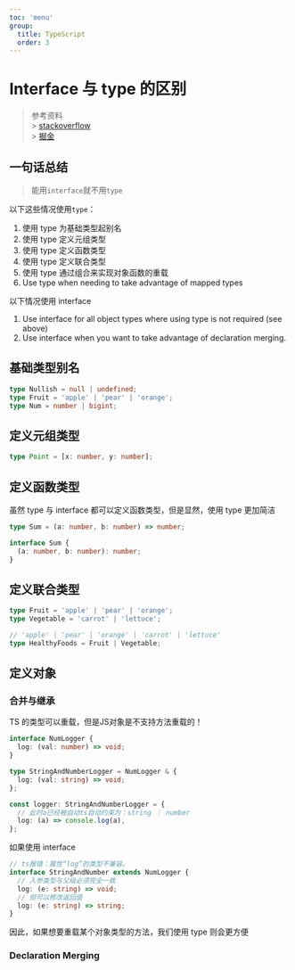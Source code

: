 ```yaml
---
toc: 'menu'
group:
  title: TypeScript
  order: 3
---
```


# Interface 与 type 的区别

> 参考资料 <br/> > [stackoverflow](https://stackoverflow.com/questions/37233735/interfaces-vs-types-in-typescript) <br/> > [掘金](https://juejin.cn/post/6844903749501059085)

## 一句话总结

> 能用`interface`就不用`type`

以下这些情况使用`type`：

1. 使用 type 为基础类型起别名
2. 使用 type 定义元组类型
3. 使用 type 定义函数类型
4. 使用 type 定义联合类型
5. 使用 type 通过组合来实现对象函数的重载
6. Use type when needing to take advantage of mapped types

以下情况使用 interface

1. Use interface for all object types where using type is not required (see above)
1. Use interface when you want to take advantage of declaration merging.

## 基础类型别名

```ts
type Nullish = null | undefined;
type Fruit = 'apple' | 'pear' | 'orange';
type Num = number | bigint;
```

## 定义元组类型

```ts
type Point = [x: number, y: number];
```

## 定义函数类型

虽然 type 与 interface 都可以定义函数类型，但是显然，使用 type 更加简洁

```ts
type Sum = (a: number, b: number) => number;

interface Sum {
  (a: number, b: number): number;
}
```

## 定义联合类型

```ts
type Fruit = 'apple' | 'pear' | 'orange';
type Vegetable = 'carrot' | 'lettuce';

// 'apple' | 'pear' | 'orange' | 'carrot' | 'lettuce'
type HealthyFoods = Fruit | Vegetable;
```

## 定义对象

### 合并与继承

<Alert>TS 的类型可以重载，但是JS对象是不支持方法重载的！</Alert>

```ts
interface NumLogger {
  log: (val: number) => void;
}

type StringAndNumberLogger = NumLogger & {
  log: (val: string) => void;
};

const logger: StringAndNumberLogger = {
  // 此时a已经被自动ts自动约束为：string ｜ number
  log: (a) => console.log(a),
};
```

如果使用 interface
```ts
// ts报错：属性“log”的类型不兼容。
interface StringAndNumber extends NumLogger {
  // 入参类型与父级必须完全一致
  log: (e: string) => void;
  // 但可以修改返回值
  log: (e: string) => string;
}
```

因此，如果想要重载某个对象类型的方法，我们使用 type 则会更方便



### Declaration Merging
